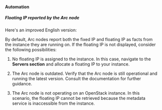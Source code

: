#### Automation

##### Floating IP reported by the Arc node

Here's an improved English version:

By default, Arc nodes report both the fixed IP and floating IP as facts from the instance they are running on. If the floating IP is not displayed, consider the following possibilities:

1. No floating IP is assigned to the instance. In this case, navigate to the **Servers section** and allocate a floating IP to your instance.

2. The Arc node is outdated. Verify that the Arc node is still operational and running the latest version. Consult the documentation for further guidance.

3. The Arc node is not operating on an OpenStack instance. In this scenario, the floating IP cannot be retrieved because the metadata service is inaccessible from the instance.
